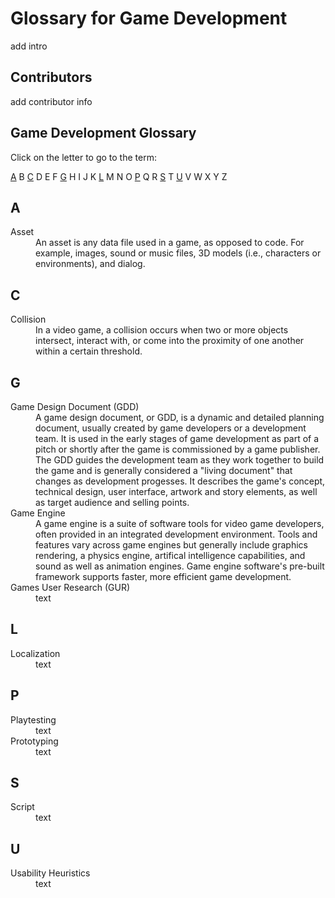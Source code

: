# Glossary for Game Development

add intro



## Contributors

add contributor info

## Game Development Glossary 

Click on the letter to go to the term:  

[A]( #a) B [C](#c) D E F [G](#g) H I J K [L](#l) M N O [P](#p) Q R [S](#s) T [U](#u) V W X Y Z  


## A
<dl>
<dt>	Asset	</dt>	
   <dd>	An asset is any data file used in a game, as opposed to code. For example, images, sound or music files, 3D models (i.e., characters or environments), and dialog.   	</dd>
</dl>

## C
<dl>
<dt>	Collision	</dt>	
   <dd>	In a video game, a collision occurs when two or more objects intersect, interact with, or come into the proximity of one another within a certain threshold. 	</dd>
</dl>

## G
<dl>
<dt>	Game Design Document (GDD)	</dt>	
   <dd>	A game design document, or GDD, is a dynamic and detailed planning document, usually created by game developers or a development team. It is used in the early stages of game development as part of a pitch or shortly after the game is commissioned by a game publisher. The GDD guides the development team as they work together to build the game and is generally considered a "living document" that changes as development progesses. It describes the game's concept, technical design, user interface, artwork and story elements, as well as target audience and selling points. </dd>

<dt>	Game Engine	</dt>	
   <dd> A game engine is a suite of software tools for video game developers, often provided in an integrated development environment. Tools and features vary across game engines but generally include graphics rendering, a physics engine, artifical intelligence capabilities, and sound as well as animation engines. Game engine software's pre-built framework supports faster, more efficient game development.   </dd>

<dt>	Games User Research (GUR)	</dt>	
   <dd>	text  	</dd>
</dl>

## L
<dl>
<dt>	Localization	</dt>	
   <dd>	text  	</dd>
</dl>

## P
<dl>
<dt>	Playtesting	</dt>	
   <dd>	text  	</dd>

<dt> Prototyping </dt> 
<dd>	text  	</dd>
</dl>

## S
<dl>
<dt>	Script	</dt>	
   <dd>	text  	</dd>

## U
<dl>
<dt>	Usability Heuristics	</dt>	
   <dd>	text  	</dd>

 
</dl>
